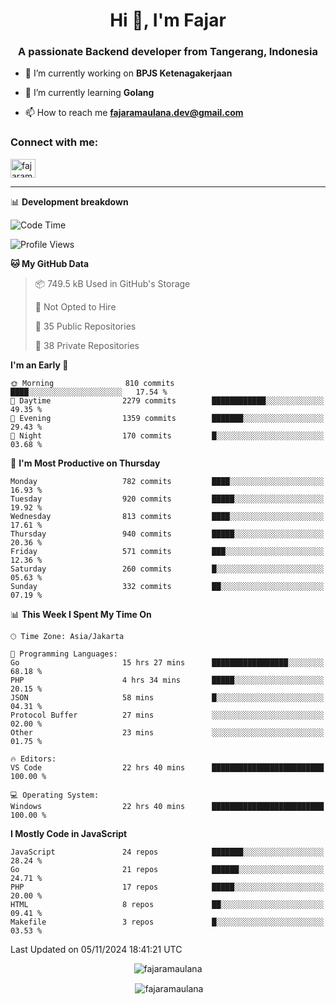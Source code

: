 <h1 align="center">Hi 👋, I'm Fajar</h1>
<h3 align="center">A passionate Backend developer from Tangerang, Indonesia</h3>

<!-- <p align="left"> <img src="https://komarev.com/ghpvc/?username=fajaramaulana&label=Profile%20views&color=0e75b6&style=flat" alt="fajaramaulana" /> </p> -->

- 🔭 I’m currently working on **BPJS Ketenagakerjaan**

- 🌱 I’m currently learning **Golang**

- 📫 How to reach me **fajaramaulana.dev@gmail.com**

<h3 align="left">Connect with me:</h3>
<p align="left">
<a href="https://linkedin.com/in/fajar-agus-maulana-73533a180/" target="blank"><img align="center" src="https://raw.githubusercontent.com/rahuldkjain/github-profile-readme-generator/master/src/images/icons/Social/linked-in-alt.svg" alt="fajaramaulana" height="30" width="40" /></a>
</p>

-------

📊 **Development breakdown**
<!--START_SECTION:waka-->
![Code Time](http://img.shields.io/badge/Code%20Time-2%2C416%20hrs%2057%20mins-blue)

![Profile Views](http://img.shields.io/badge/Profile%20Views-0-blue)

**🐱 My GitHub Data** 

> 📦 749.5 kB Used in GitHub's Storage 
 > 
> 🚫 Not Opted to Hire
 > 
> 📜 35 Public Repositories 
 > 
> 🔑 38 Private Repositories 
 > 
**I'm an Early 🐤** 

```text
🌞 Morning                810 commits         ████░░░░░░░░░░░░░░░░░░░░░   17.54 % 
🌆 Daytime                2279 commits        ████████████░░░░░░░░░░░░░   49.35 % 
🌃 Evening                1359 commits        ███████░░░░░░░░░░░░░░░░░░   29.43 % 
🌙 Night                  170 commits         █░░░░░░░░░░░░░░░░░░░░░░░░   03.68 % 
```
📅 **I'm Most Productive on Thursday** 

```text
Monday                   782 commits         ████░░░░░░░░░░░░░░░░░░░░░   16.93 % 
Tuesday                  920 commits         █████░░░░░░░░░░░░░░░░░░░░   19.92 % 
Wednesday                813 commits         ████░░░░░░░░░░░░░░░░░░░░░   17.61 % 
Thursday                 940 commits         █████░░░░░░░░░░░░░░░░░░░░   20.36 % 
Friday                   571 commits         ███░░░░░░░░░░░░░░░░░░░░░░   12.36 % 
Saturday                 260 commits         █░░░░░░░░░░░░░░░░░░░░░░░░   05.63 % 
Sunday                   332 commits         ██░░░░░░░░░░░░░░░░░░░░░░░   07.19 % 
```


📊 **This Week I Spent My Time On** 

```text
🕑︎ Time Zone: Asia/Jakarta

💬 Programming Languages: 
Go                       15 hrs 27 mins      █████████████████░░░░░░░░   68.18 % 
PHP                      4 hrs 34 mins       █████░░░░░░░░░░░░░░░░░░░░   20.15 % 
JSON                     58 mins             █░░░░░░░░░░░░░░░░░░░░░░░░   04.31 % 
Protocol Buffer          27 mins             ░░░░░░░░░░░░░░░░░░░░░░░░░   02.00 % 
Other                    23 mins             ░░░░░░░░░░░░░░░░░░░░░░░░░   01.75 % 

🔥 Editors: 
VS Code                  22 hrs 40 mins      █████████████████████████   100.00 % 

💻 Operating System: 
Windows                  22 hrs 40 mins      █████████████████████████   100.00 % 
```

**I Mostly Code in JavaScript** 

```text
JavaScript               24 repos            ███████░░░░░░░░░░░░░░░░░░   28.24 % 
Go                       21 repos            ██████░░░░░░░░░░░░░░░░░░░   24.71 % 
PHP                      17 repos            █████░░░░░░░░░░░░░░░░░░░░   20.00 % 
HTML                     8 repos             ██░░░░░░░░░░░░░░░░░░░░░░░   09.41 % 
Makefile                 3 repos             █░░░░░░░░░░░░░░░░░░░░░░░░   03.53 % 
```




 Last Updated on 05/11/2024 18:41:21 UTC
<!--END_SECTION:waka-->
<p align="center"><img align="center" src="https://github-readme-stats.vercel.app/api/top-langs?username=fajaramaulana&show_icons=true&locale=en&layout=compact" alt="fajaramaulana" /></p>

<p align="center">&nbsp;<img align="center" src="https://github-readme-stats.vercel.app/api?username=fajaramaulana&show_icons=true&locale=en" alt="fajaramaulana" /></p>
